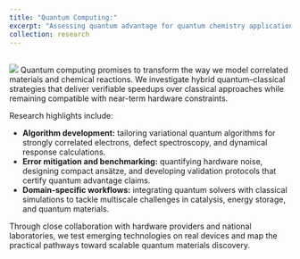 ```yaml
---
title: "Quantum Computing:"
excerpt: "Assessing quantum advantage for quantum chemistry applications.<br/><img src='/images/research-4.png' class='center'>"
collection: research
---
```


<br/><img src='/images/research-4.png' class='center'>
Quantum computing promises to transform the way we model correlated materials and chemical reactions.  We investigate hybrid quantum–classical strategies that deliver verifiable speedups over classical approaches while remaining compatible with near-term hardware constraints.

Research highlights include:

- **Algorithm development:** tailoring variational quantum algorithms for strongly correlated electrons, defect spectroscopy, and dynamical response calculations.
- **Error mitigation and benchmarking:** quantifying hardware noise, designing compact ansätze, and developing validation protocols that certify quantum advantage claims.
- **Domain-specific workflows:** integrating quantum solvers with classical simulations to tackle multiscale challenges in catalysis, energy storage, and quantum materials.

Through close collaboration with hardware providers and national laboratories, we test emerging technologies on real devices and map the practical pathways toward scalable quantum materials discovery.
